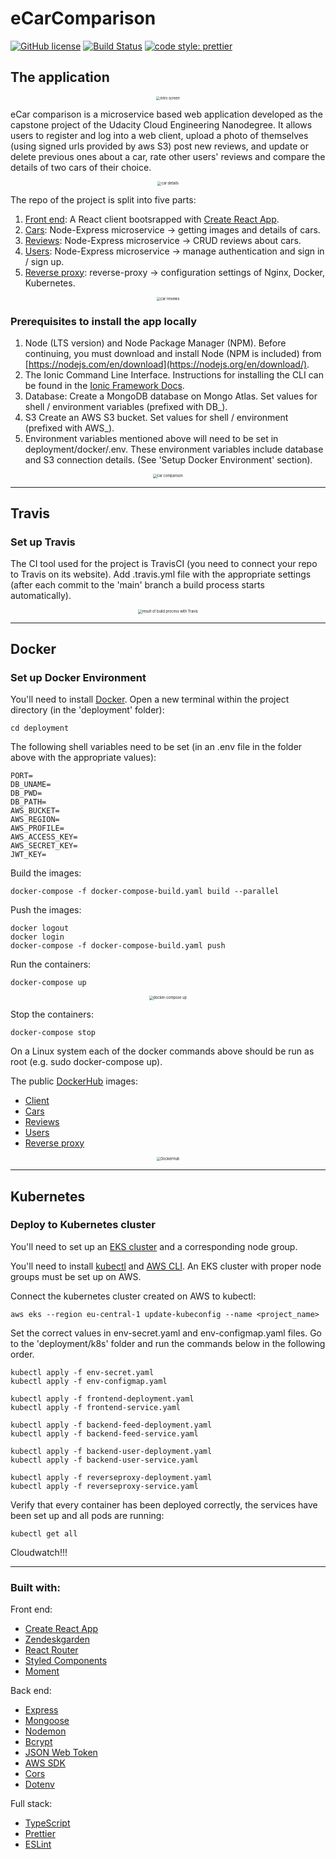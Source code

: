 # eCarComparison

[![GitHub license](https://img.shields.io/github/license/noiffion/eCarComparison)](https://github.com/noiffion/eCarComparison/blob/main/LICENSE)
[![Build Status](https://travis-ci.com/noiffion/eCarComparison.svg?branch=main)](https://travis-ci.com/github/noiffion/eCarComparison)
[![code style: prettier](https://img.shields.io/badge/code_style-prettier-ff69b4.svg?style=flat-square)](https://github.com/prettier/prettier)

## The application

<div align="center">
  <img src="./screenshots/intro.png" alt="intro screen" style="zoom:40%;" />
</div>

eCar comparison is a microservice based web application developed as the capstone project of the Udacity Cloud Engineering Nanodegree. It allows users to register and log into a web client, upload a photo of themselves (using signed urls provided by aws S3) post new reviews, and update or delete previous ones about a car, rate other users' reviews and compare the details of two cars of their choice.

<div align="center">
  <img src="./screenshots/car_details.png" alt="car details" style="zoom:40%;" />
</div>


The repo of the project is split into five parts:
1. [Front end](/client): A React client bootsrapped with [Create React App](https://create-react-app.dev/docs/adding-typescript/).
2. [Cars](/cars): Node-Express microservice -> getting images and details of cars.
3. [Reviews](/reviews): Node-Express microservice -> CRUD reviews about cars.
4. [Users](/users): Node-Express microservice -> manage authentication and sign in / sign up.
5. [Reverse proxy](/deployment): reverse-proxy -> configuration settings of Nginx, Docker, Kubernetes.

<div align="center">
  <img src="./screenshots/review.png" alt="car reviews" style="zoom:40%;" />
</div>

### Prerequisites to install the app locally

  1) Node (LTS version) and Node Package Manager (NPM). Before continuing, you must download and install Node (NPM is included) from [https://nodejs.com/en/download](https://nodejs.org/en/download/).
  2) The Ionic Command Line Interface. Instructions for installing the CLI can be found in the [Ionic Framework Docs](https://ionicframework.com/docs/installation/cli).
  3) Database: Create a MongoDB database on Mongo Atlas. Set values for shell / environment variables (prefixed with DB_).
  4) S3 Create an AWS S3 bucket. Set values for shell / environment (prefixed with AWS_).
  5) Environment variables mentioned above will need to be set in deployment/docker/.env. These environment variables include database and S3 connection details. (See 'Setup Docker Environment' section).


<div align="center">
  <img src="./screenshots/comparison.png" alt="car comparison" style="zoom:40%;" />
</div>

***

## Travis
### Set up Travis
The CI tool used for the project is TravisCI (you need to connect your repo to Travis on its website).
Add .travis.yml file with the appropriate settings (after each commit to the 'main' branch a build process starts automatically).

<div align="center">
  <img src="./screenshots/travis_build.png" alt="result of build process with Travis" style="zoom:40%;" />
</div>

***

## Docker
### Set up Docker Environment

You'll need to install [Docker](https://docs.docker.com/install/). Open a new terminal within the project directory (in the 'deployment' folder):

```
cd deployment
```
The following shell variables need to be set (in an .env file in the folder above with the appropriate values):
```
PORT=
DB_UNAME=
DB_PWD=
DB_PATH=
AWS_BUCKET=
AWS_REGION=
AWS_PROFILE=
AWS_ACCESS_KEY=
AWS_SECRET_KEY=
JWT_KEY=
```
Build the images:
```
docker-compose -f docker-compose-build.yaml build --parallel
```
Push the images:
```
docker logout
docker login
docker-compose -f docker-compose-build.yaml push
```
Run the containers:
```
docker-compose up
```
<div align="center">
  <img src="./screenshots/docker-compose_up.png" alt="docker-compose up" style="zoom:40%;" />
</div>

Stop the containers:
```
docker-compose stop
```

On a Linux system each of the docker commands above should be run as root (e.g. sudo docker-compose up).

The public [DockerHub](https://hub.docker.com/u/noiffion) images:
- [Client](https://hub.docker.com/repository/docker/noiffion/ecars-client)
- [Cars](https://hub.docker.com/repository/docker/noiffion/ecars-cars)
- [Reviews](https://hub.docker.com/repository/docker/noiffion/ecars-reviews)
- [Users](https://hub.docker.com/repository/docker/noiffion/ecars-users)
- [Reverse proxy](https://hub.docker.com/repository/docker/noiffion/ecars-revproxy)

<div align="center">
  <img src="./screenshots/DockerHub_images.png" alt="DockerHub" style="zoom:40%;" />
</div>

***

## Kubernetes
### Deploy to Kubernetes cluster

You'll need to set up an [EKS cluster](https://docs.aws.amazon.com/eks/latest/userguide/clusters.html) and a corresponding node group.

You'll need to install [kubectl](https://kubernetes.io/docs/tasks/tools/install-kubectl/) and [AWS CLI](https://docs.aws.amazon.com/cli/latest/userguide/cli-chap-install.html).
An EKS cluster with proper node groups must be set up on AWS.

Connect the kubernetes cluster created on AWS to kubectl:
```
aws eks --region eu-central-1 update-kubeconfig --name <project_name>
```

Set the correct values in env-secret.yaml and env-configmap.yaml files.
Go to the 'deployment/k8s' folder and run the commands below in the following order.
```
kubectl apply -f env-secret.yaml
kubectl apply -f env-configmap.yaml

kubectl apply -f frontend-deployment.yaml
kubectl apply -f frontend-service.yaml

kubectl apply -f backend-feed-deployment.yaml
kubectl apply -f backend-feed-service.yaml

kubectl apply -f backend-user-deployment.yaml
kubectl apply -f backend-user-service.yaml

kubectl apply -f reverseproxy-deployment.yaml
kubectl apply -f reverseproxy-service.yaml
```

Verify that every container has been deployed correctly, the services have been set up and all pods are running:
```
kubectl get all
```

Cloudwatch!!!

***

### Built with:

Front end:
- [Create React App](https://github.com/facebook/create-react-app)
- [Zendeskgarden](https://github.com/zendeskgarden/react-components)
- [React Router](https://github.com/ReactTraining/react-router)
- [Styled Components](https://github.com/styled-components/styled-components)
- [Moment](https://github.com/moment/moment/)

Back end:
- [Express](https://github.com/expressjs/express)
- [Mongoose](https://github.com/Automattic/mongoose)
- [Nodemon](https://github.com/remy/nodemon)
- [Bcrypt](https://github.com/kelektiv/node.bcrypt.js)
- [JSON Web Token](https://github.com/auth0/node-jsonwebtoken)
- [AWS SDK](https://github.com/aws/aws-sdk-js)
- [Cors](https://github.com/expressjs/cors)
- [Dotenv](https://github.com/motdotla/dotenv)

Full stack:
- [TypeScript](https://github.com/microsoft/TypeScript)
- [Prettier](https://github.com/prettier/prettier)
- [ESLint](https://github.com/eslint/eslint)
